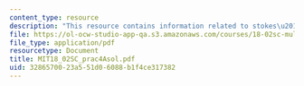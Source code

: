 ```yaml
---
content_type: resource
description: "This resource contains information related to stokes\u2019 theorem."
file: https://ol-ocw-studio-app-qa.s3.amazonaws.com/courses/18-02sc-multivariable-calculus-fall-2010/3286570023a551d06088b1f4ce317382_MIT18_02SC_prac4Asol.pdf
file_type: application/pdf
resourcetype: Document
title: MIT18_02SC_prac4Asol.pdf
uid: 32865700-23a5-51d0-6088-b1f4ce317382
---
```

